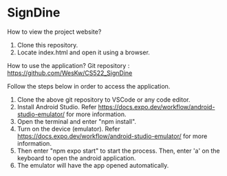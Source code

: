 # SignDine

How to view the project website?
1. Clone this repository.
2. Locate index.html and open it using a browser.

How to use the application?
Git repository : https://github.com/WesKw/CS522_SignDine

Follow the steps below in order to access the application.
1. Clone the above git repository to VSCode or any code editor.
2. Install Android Studio. Refer https://docs.expo.dev/workflow/android-studio-emulator/ for more information.
3. Open the terminal and enter "npm install".
4. Turn on the device (emulator). Refer https://docs.expo.dev/workflow/android-studio-emulator/ for more information.
5. Then enter "npm expo start" to start the process. Then, enter 'a' on the keyboard to open the android application.
6. The emulator will have the app opened automatically.
